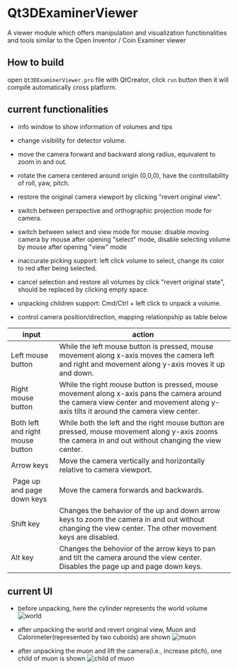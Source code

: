 # Qt3DExaminerViewer
A viewer module which offers manipulation and visualization functionalities and tools similar to the Open Inventor / Coin Examiner viewer


## How to build

open `Qt3DExaminerViewer.pro` file with QtCreator, click `run` button then it will compile automatically cross platform.

## current functionalities

- info window to show information of volumes and tips
- change visibility for detector volume.
- move the camera forward and backward along radius, equivalent to zoom in and out.
- rotate the camera centered around origin (0,0,0), have the controllability of roll, yaw, pitch.
- restore the original camera viewport by clicking "revert original view".
- switch between perspective and orthographic projection mode for camera.
- switch between select and view mode for mouse:  disable moving camera by mouse after opening "select" mode, disable selecting volume by mouse after opening "view" mode 
- inaccurate picking support: left click volume to select, change its color to red after being selected.
- cancel selection and restore all volumes by click "revert original state", should be replaced by clicking empty space.
- unpacking children support: Cmd/Ctrl + left click to unpack a volume.

- control camera position/direction, mapping relationpship as table below

| input | action |
| - | - |
| Left mouse button | While the left mouse button is pressed, mouse movement along x-axis moves the camera left and right and movement along y-axis moves it up and down.|
| Right mouse button | While the right mouse button is pressed, mouse movement along x-axis pans the camera around the camera view center and movement along y-axis tilts it around the camera view center. |
| Both left and right mouse button | While both the left and the right mouse button are pressed, mouse movement along y-axis zooms the camera in and out without changing the view center. |
| Arrow keys | Move the camera vertically and horizontally relative to camera viewport.|
| Page up and page down keys | Move the camera forwards and backwards. |
| Shift key | Changes the behavior of the up and down arrow keys to zoom the camera in and out without changing the view center. The other movement keys are disabled. | 
| Alt key | Changes the behovior of the arrow keys to pan and tilt the camera around the view center. Disables the page up and page down keys.|

## current UI
- before unpacking, here the cylinder represents the world volume
![world](https://firebasestorage.googleapis.com/v0/b/steam-key-269816.appspot.com/o/1591920974411.jpg?alt=media&token=2c4de786-4b5a-4fed-98d3-58f45f8ed2a8)


- after unpacking the world and revert original view, Muon and Calorimeter(represented by two cuboids) are shown
![muon](https://firebasestorage.googleapis.com/v0/b/steam-key-269816.appspot.com/o/1591921205597.jpg?alt=media&token=0a5a24ac-1aa3-4592-949d-ff23404322e5)

- after unpacking the muon and lift the camera(i.e., increase pitch), one child of muon is shown
![child of muon](https://firebasestorage.googleapis.com/v0/b/steam-key-269816.appspot.com/o/1591921142252.jpg?alt=media&token=9ebd6a85-c90c-4c1c-a93a-c0668949c940)
